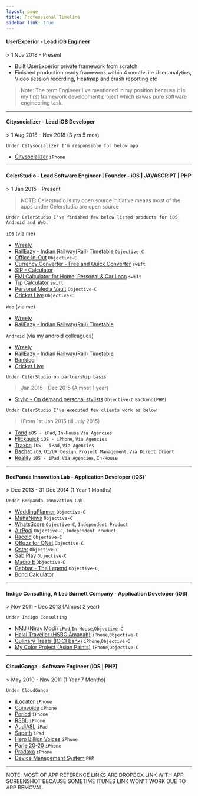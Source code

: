```yaml
---
layout: page
title: Professional Timeline
sidebar_link: true
---
```



<h4>UserExperior - Lead iOS Engineer</h4>
> 1 Nov 2018 - Present

- Built UserExperior private framework from scratch
- Finished production ready framework within 4 months i.e User analytics, Video
session recording, Heatmap and crash reporting etc

> Note: The term Engineer I've mentioned in my position because it is my first framework development project which is/was pure software engineering task.

---

<h4>Citysocializer - Lead iOS Developer</h4>
> 1 Aug 2015 - Nov 2018 (3 yrs 5 mos)

<!-- 
Well, Working independently at Celerstudio has made me realize that ideas, products, startups etc etc are good things but for monthly expenses parallely you really need something `which is profitable` (product) `or` you are working for someone `who is profitable`(employer) and Yep for that I had `Citysocializer`(my employer) subscription-based social networking website & app based in London  where I was working as Lead iOS Developer since Aug 2015 remotely from India only. -->

<!-- I'd enjoyed working for Citysocializer as part-time developer (yep working only 3 days in a week). Because of this, on remaining days, I'd easily focused on my own product work under Celerstudio. -->

`Under Citysocializer I'm responsible for below app`
- <a href="https://itunes.apple.com/in/app/citysocializer/id581315807?mt=8" target="_blank">Citysocializer</a> `iPhone`

---

<h4>CelerStudio - Lead Software Engineer | Founder - iOS | JAVASCRIPT | PHP</h4>
> 1 Jan 2015 - Present

> NOTE: Celerstudio is my open source initiative means most of the apps under Celerstudio are open source

<!-- <p>
    After spending almost 10 months at CelerApps (11 March 2014 - 31 Dec 2014) I realize that there is something which I want to transform i.e the amount of time spend on a product because without your dedicated effort it's not possible to build any perfect product.
</p>
<p>
    At CelerApps working mostly on client work, which become little bit difficult for me to create something as there are so many activities to do while you are working as a consulting company but I love working for CelerApps under RedPanda Innovation Lab all people are smart, talented and loveable.
</p>
<p>
    So, again after a lot of discussion with my colleagues at CelerApps I decided to leave CelerApps as it is under RedPanda Innovation Lab and started my own independent product development firm <a href="https://celerstudio.com" target="_blank">CelerStudio</a>.
</p> -->
<!-- <p>
    From 1st of January 2015,  I started working on CelerStudio products and Yep, there is no office for CelerStudio I am working from different different co-working spaces (<a href="https://theplayce.in" target="_blank">The Playce</a>, <a href="https://workloft.in" target="_blank">Workloft</a>, <a href="https://workamp.co" target="_blank">Workamp</a>, <a href="https://of10.in" target="_blank">Of10</a>) basically a startup campuses where entrepreneurs together building something for themselves.
</p> -->

`Under CelerStudio I've finished few below listed products for iOS, Android and Web.`

`iOS` (via me)
- <a href="https://wreely.com" target="_blank">Wreely</a>
- <a href="https://angel.co/projects/375458-raileazy-indian-railway-rail-timetable?src=startup_profile" target="_blank">RailEazy - Indian Railway(Rail) Timetable</a> `Objective-C`
- <a href="https://angel.co/projects/375467-office-in-out?src=startup_profile" target="_blank">Office In-Out</a> `Objective-C`
- <a href="https://angel.co/projects/401144-currency-converter-free-and-quick-converter?src=more_projects" target="_blank">Currency Converter - Free and Quick Converter</a> `swift`
- <a href="https://angel.co/projects/374606-sip-calculator?src=more_projects" target="_blank">SIP - Calculator</a>
- <a href="https://angel.co/projects/374602-emi-calculator-for-home-personal-car-loan?src=more_projects" target="_blank">EMI Calculator for Home, Personal & Car Loan</a> `swift`
- <a href="https://angel.co/projects/374608-tip-calculator-calculate-tip-and-split-the-bill?src=more_projects" target="_blank">Tip Calculator</a> `swift`
- <a href="https://angel.co/projects/374610-personal-media-vault?src=more_projects" target="_blank">Personal Media Vault</a> `Objective-C`
- <a href="https://www.dropbox.com/sh/ulqptfv8znowheq/AABCCeJMJHITb5ToJT_1d_pTa?dl=0" target="_blank">Cricket Live</a> `Objective-C`

`Web` (via me)
- <a href="https://wreely.com" target="_blank">Wreely</a>
- <a href="https://angel.co/projects/375475-raileazy-indian-railway-rail-timetable?src=more_projects" target="_blank">RailEazy - Indian Railway(Rail) Timetable</a>

`Android` (via my android colleagues)
- <a href="https://wreely.com" target="_blank">Wreely</a> 
- <a href="https://angel.co/projects/375474-raileazy-indian-railway-android-apps-on-google-play?src=more_projects" target="_blank">RailEazy - Indian Railway(Rail) Timetable</a>
- <a href="https://angel.co/projects/375472-banklog-android-apps-on-google-play?src=more_projects" target="_blank">Banklog</a>
- <a href="https://angel.co/projects/375473-cricket-live-android-apps-on-google-play?src=more_projects" target="_blank">Cricket Live</a>

`Under CelerStudio on partnership basis`
> Jan 2015 - Dec 2015 (Almost 1 year)

- <a href="https://invis.io/YVRU3AUBHUM" target="_blank">Stylio - On demand personal stylists</a> `Objective-C` `Backend(PHP)`

`Under CelerStudio I've executed few clients work as below`
> (From 1st Jan 2015 till July 2015)

- <a href="https://www.dropbox.com/sh/9xkljq05m6059li/AAAisZOs0EBkKDyxYjcTCtHFa?dl=0" target="_blank">Tond</a> `iOS - iPad`, `In-House` `Via Agencies`
- <a href="https://itunes.apple.com/us/app/flickquick-photosharing/id1178623004?mt=8" target="_blank">Flickquick</a> `iOS - iPhone`, `Via Agencies`
- <a href="https://itunes.apple.com/us/app/traxonapp/id433599272?mt=8" target="_blank">Traxon</a> `iOS - iPad`, `Via Agencies`
- <a href="" target="_blank">Bachat</a> `iOS`, `UI/UX`, `Design`, `Project Management`, `Via Direct Client`
- <a href="https://www.dropbox.com/sh/cjyquh8gavhzg1l/AAA2O7fspNVIfciMMprGgwUna?dl=0" target="_blank">Reality</a> `iOS - iPad`, `Via Agencies`, `In-House`

<!-- <p>
    Let’s see whether my decision will become right or wrong but whatever its all about experience and someone said
    <span style="font-weight:bold;">"If you always make the right decision, the safe decision, the one most people make, you will be the same as everyone else."</span>
</p> -->

---

<h4>RedPanda Innovation Lab - Application Developer (iOS)`</h4>
> Dec 2013 - 31 Dec 2014 (1 Year 1 Months)

<!-- <p>At CelerApps along with Redpanda Team with a lot of Karan support, I have learned a lot from him what exactly the entrepreneur means to me and I found that it's not as easy as I thought but remember <span style="font-weight:bold;">"in life nothing is simple as simpler".</span></p>
<p>Remember for your survive and monthly expenses you have to do consulting, without consulting it's not possible to generate money except if you have some amazing product but currently, we don't have it.</p>
<p>The reason behind CelerApps that we guys who really want to build some product with earning capabilities along with consulting till date when we are capable of surviving through our product.</p>
<p>But building a good product it's not a simple thing but we tried along with our consulting work.</p>
<p>After few hard work, we build WhatScore(Watch score along with chat) an Extended Version of Cricket Live App and we failed but always remember <span style="font-weight:bold;">"failure is a first step for success."</span> </p>
<p>Now at CelerApps we are doing great with consulting work we build dozens of mobile apps for differents brands & together 40+ All over apps experience and everyone here handling his entrepreneurship role under Karan guideline.</p>
<p>What next for product.. yep we again trying our luck with one awesome idea and will always try our luck with dedicated hard work remember <span style="font-weight:bold;">"Each mistake teaches you something new about yourself. There is no failure, remember, except in no longer trying. It is the courage to continue that counts."</span></p> -->

`Under Redpanda Innovation Lab`
- <a href="https://www.dropbox.com/sh/pg3wr1zpp8ocffi/AAD5akJlrcG9Zvg80qzrFkERa?dl=0" target="_blank">WeddingPlanner</a> `Objective-C`
- <a href="https://itunes.apple.com/in/app/mahanews/id871107735?mt=8" target="_blank">MahaNews</a> `Objective-C`
- <a href="https://www.dropbox.com/sh/yq8rk16y39go926/AADclGXp9sdLqStYPO4dJRtAa?dl=0" target="_blank">WhatsScore</a> `Objective-C`, `Independent Product`
- <a href="https://www.dropbox.com/sh/0bnbt6k9g8dxvz2/AACXUByyAt6VRenQOENEvFFga?dl=0" target="_blank">AirPool</a> `Objective-C`, `Independent Product`
- <a href="https://www.dropbox.com/sh/4prz0sahsi27zct/AADh6kKhnVC7_D0varGKmoHOa?dl=0" target="_blank">Racold</a> `Objective-C`
- <a href="https://www.dropbox.com/sh/d8c7pqvw7qmb3ez/AADm44YyOOLst39o16bddswEa?dl=0" target="_blank">QBuzz for QNet</a> `Objective-C`
- <a href="https://www.dropbox.com/sh/wqbd0oskrmb82je/AACDmraF2ncR-sSKMBNs8n2wa?dl=0" target="_blank">Qster</a> `Objective-C`
- <a href="https://www.dropbox.com/sh/cxd5338k3jt71kr/AABTGAiBBV05IZ3vx3JHZvJYa?dl=0" target="_blank">Sab Play</a> `Objective-C`
- <a href="https://www.dropbox.com/sh/uupj6xxec8acur4/AACJ6X3cjqxuLns5uIQSjPPXa?dl=0" target="_blank">Macro E</a> `Objective-C`
- <a href="https://itunes.apple.com/in/app/gabbar-the-legend/id785219111?mt=8" target="_blank">Gabbar - The Legend</a> `Objective-C`,
- <a href="https://www.dropbox.com/sh/l3u5myh8pudxr8b/AACT8DOCPEXNMNVkjhVPwJiea?dl=0" target="_blank">Bond Calculator</a> 

<!-- <p>P.S: I mentioned 11 March which was the start date of CelerApps because at that day https://celerapps.com site becomes live.</p> -->


<!-- <h4>RedPanda Innovation Lab - Lead iOS Developer</h4>
> Dec 2013 - Mar 2014 (4 month)
 -->
<!-- <p>After spending almost 2 years at Indigo Consulting I thought let's do something different and then I joined Redpanda. The place where I found most intelligent people ever and still learning a lot every day.</p>
<p>But after a few month, I feel I want to do something with my own ideas like we did in indigo through unofficial CelerApps.Then Karan (Founder of Redpanda) suggested me lets start your own company under RedPanda Venture and do what you really want to do.</p>
<p>Then after a formal agreement with Karan I called Shivam(Android Developer) and Saya(Android Developer) from Indigo Consulting & they joined me along with Pooja as Windows Developer.</p>
<p>So we finally found CelerApps here at Redpanda as RedPanda Venture.</p> -->

<!-- `Under Redpanda Innovation Lab` -->
<!-- - <a href="https://itunes.apple.com/in/app/gabbar-the-legend/id785219111?mt=8" target="_blank">Gabbar - The Legend</a> `Objective-C`, `Independent Product`
- <a href="https://www.dropbox.com/sh/l3u5myh8pudxr8b/AACT8DOCPEXNMNVkjhVPwJiea?dl=0" target="_blank">Bond Calculator</a> `Independent Product`
 -->
---

<h4>Indigo Consulting, A Leo Burnett Company - Application Developer (iOS) </h4>
> Nov 2011 - Dec 2013 (Almost 2 year)

<!-- <p>Worked on iOS based application for reputed brands like ICICI Bank, Asian Paints, and HSBC Amanah.</p>
<p>The place where we actually founded CelerApps with my friends (Shivam Singh and Saya Godshala), here we started thinking on our own ideas and we did.</p>
<p>Here we created Office In-Out, Cricket Live, Indian Railway, Media vault and BankLog like apps and remember this are all our own app and later officially labeled under CelerApps.</p> -->

`Under Indigo Consulting`
- <a href="https://www.dropbox.com/sh/tu82va8ovad4fj6/AAC-_WYR_8PkMlvsSe84TH3va?dl=0" target="_blank">NMJ (Nirav Modi)</a> `iPad`,`In-House`,`Objective-C`
- <a href="https://www.dropbox.com/sh/4nz5u9oc3dd47hr/AAASFLdJWHwIfe4N2v9DrRA2a?dl=0" target="_blank">Halal Traveller (HSBC Amanah)</a> `iPhone`,`Objective-C`
- <a href="https://www.dropbox.com/sh/jqnjx9qdpedcmyq/AABBX3-3DQfc5SNnh2XxJZKga?dl=0" target="_blank">Culinary Treats (ICICI Bank)</a> `iPhone`,`Objective-C`
- <a href="https://www.dropbox.com/sh/2a5m2q3maq7jcfj/AAAUAIDBK-Lpzs5HkT8iclDMa?dl=0" target="_blank">My Color Project (Asian Paints)</a> `iPhone`,`Objective-C`

---

<h4>CloudGanga - Software Engineer (iOS | PHP)</h4>
> May 2010 - Nov 2011 (1 Year 7 Months)

<!-- <p>Worked on so many iOS-based utility apps and also worked on PHP based site.</p>
<p>Here learned a lot about PHP and learned that PHP is a quick server side language which every mobile developer should know.</p> -->

`Under CloudGanga`
- <a href="https://www.dropbox.com/sh/rjceequtujg70p6/AAACJYBFxFgL2Az-zePyvjPaa?dl=0" target="_blank">iLocator</a> `iPhone`
- <a href="https://www.dropbox.com/sh/4ujs5kvfrqlwq39/AADCGDXVrq-fD38Fwxp2Vdx4a?dl=0" target="_blank">Comvoice</a> `iPhone`
- <a href="https://www.dropbox.com/sh/odj0hs2l78bv3f7/AACEox0mLG_-Az1L7G8zbuhga?dl=0" target="_blank">Period</a> `iPhone`
- <a href="https://www.dropbox.com/sh/h8cja5hfy3ie3t6/AADkaR9yQ747HsFdMQcgHmcVa?dl=0" target="_blank">RSBL</a> `iPhone`
- <a href="https://www.dropbox.com/sh/yyzdw912awwbh4w/AAAiu1b7s2-9sAThsXfJcZdKa?dl=0" target="_blank">AudiA8L</a> `iPad`
- <a href="https://www.dropbox.com/sh/dgaw8hrrp4bvmc1/AAAcInsBXSYi64UX_G8vh4woa?dl=0" target="_blank">Sapath</a> `iPad`
- <a href="https://www.dropbox.com/sh/5o9sosy80nrxdac/AAD9e3XNuIi0Ybe2PNVu6Vy4a?dl=0" target="_blank">Hero Billion Voices</a> `iPhone`
- <a href="https://www.dropbox.com/sh/f4gywbwy3cuw64s/AAAt810CFcLbX3Ltcfz4fng3a?dl=0" target="_blank">Parle 20-20</a> `iPhone`
- <a href="https://www.dropbox.com/sh/a93l9dftxtz8xty/AACTLFMp1Qt797anXDBx3qnba?dl=0" target="_blank">Pradaxa</a> `iPhone`
- <a href="https://www.dropbox.com/sh/zogh35quspqseno/AAC-2-BP0od4C6L31kETITbda?dl=0" target="_blank">Device Management System</a> `PHP`

---

<!-- <h4>Magnanimous Software - iOS Developer</h4>
> Nov 2010 - Apr 2011 (6 month)
 -->
<!-- <p>Based on QT C++ experience I got selected here and this is the place where I learned HOW TO CODE in iOS and lots more.</p> -->

<!-- `Under Magnanimous Software`
- <a href="https://www.dropbox.com/sh/muqyokx0njmo6dy/AACgqCmWDNXL5e7i04tJSVR8a?dl=0" target="_blank">eBillity</a> `iPhone`
- <a href="https://www.dropbox.com/sh/rrwqt5o4je5tvut/AABh-hWPw8wLSA65SppELrG3a?dl=0" target="_blank">Pocket Agent</a> `iPhone`
- <a href="https://www.dropbox.com/sh/svnpj8sdq6rog3o/AABv2w3JrcFtltSvkmzo9AM_a?dl=0" target="_blank">Event Locator</a> `iPhone`
 -->

<!-- <h4>Fortune Infocomm - QT C++ GUI Programmer</h4>
> May 17 Nov 2010 - Nov 2010 (6 month) -->

<!-- <p>On 15 May I submitted my last year project Black-Book and after one day of rest, I started working on fortune Infocomm from 17th May. Here I worked on different programming languages like QT, PHP and .NET but mostly worked on QT almost 4 & half month.</p>
<p>My fresh 6-month experience with almost no salary ;) but enjoyed a lot working on different technology and learned that <span style="font-weight:bold;">"at career start don't bother about salary & all, just do what you really want to do and love."</span></p> -->

<!-- `Under Fortune Infocomm` -->
<!-- > You won't believe here I worked on an app which was similar to whatspp or says more advanced version and I was almost leading the project via managing 2 android, 2 windows, 1 iOS developer and I was responsible for Nokia device using QT C++ and as a backend developer using C#. -->

<!-- - <a href="" target="_blank">SPC (Smart Phone Connected)</a> `Nokia Devices`, `QT C++`, `C#` -->

NOTE: MOST OF APP REFERENCE LINKS ARE DROPBOX LINK WITH APP SCREENSHOT BECAUSE SOMETIME ITUNES LINK WON'T WORK DUE TO APP REMOVAL.
